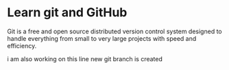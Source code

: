 # Learn git and GitHub

Git is a free and open source distributed version control system designed to handle everything from small to very large projects with speed and efficiency.

i am also working on this line
new git branch is created
